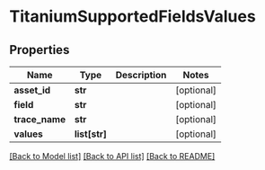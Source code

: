 # TitaniumSupportedFieldsValues


## Properties
Name | Type | Description | Notes
------------ | ------------- | ------------- | -------------
**asset_id** | **str** |  | [optional] 
**field** | **str** |  | [optional] 
**trace_name** | **str** |  | [optional] 
**values** | **list[str]** |  | [optional] 

[[Back to Model list]](../README.md#documentation-for-models) [[Back to API list]](../README.md#documentation-for-api-endpoints) [[Back to README]](../README.md)


